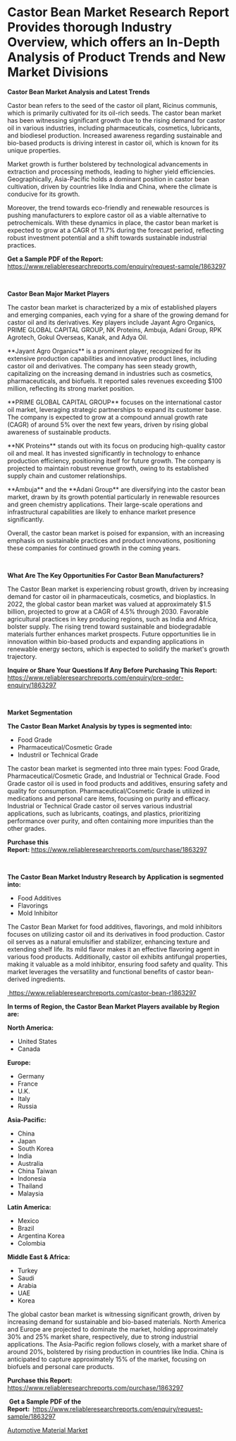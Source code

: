 <p><h1>Castor Bean Market Research Report Provides thorough Industry Overview, which offers an In-Depth Analysis of Product Trends and New Market Divisions</h1></p><p><strong>Castor Bean Market Analysis and Latest Trends</strong></p>
<p><p>Castor bean refers to the seed of the castor oil plant, Ricinus communis, which is primarily cultivated for its oil-rich seeds. The castor bean market has been witnessing significant growth due to the rising demand for castor oil in various industries, including pharmaceuticals, cosmetics, lubricants, and biodiesel production. Increased awareness regarding sustainable and bio-based products is driving interest in castor oil, which is known for its unique properties.</p><p>Market growth is further bolstered by technological advancements in extraction and processing methods, leading to higher yield efficiencies. Geographically, Asia-Pacific holds a dominant position in castor bean cultivation, driven by countries like India and China, where the climate is conducive for its growth. </p><p>Moreover, the trend towards eco-friendly and renewable resources is pushing manufacturers to explore castor oil as a viable alternative to petrochemicals. With these dynamics in place, the castor bean market is expected to grow at a CAGR of 11.7% during the forecast period, reflecting robust investment potential and a shift towards sustainable industrial practices.</p></p>
<p><strong>Get a Sample PDF of the Report:&nbsp;</strong> <a href="https://www.reliableresearchreports.com/enquiry/request-sample/1863297?utm_campaign=3349&utm_medium=2&utm_source=Github&utm_content=ia&utm_term=01042025&utm_id=castor-bean">https://www.reliableresearchreports.com/enquiry/request-sample/1863297</a></p>
<p>&nbsp;</p>
<p><strong>Castor Bean Major Market Players</strong></p>
<p><p>The castor bean market is characterized by a mix of established players and emerging companies, each vying for a share of the growing demand for castor oil and its derivatives. Key players include Jayant Agro Organics, PRIME GLOBAL CAPITAL GROUP, NK Proteins, Ambuja, Adani Group, RPK Agrotech, Gokul Overseas, Kanak, and Adya Oil.</p><p>**Jayant Agro Organics** is a prominent player, recognized for its extensive production capabilities and innovative product lines, including castor oil and derivatives. The company has seen steady growth, capitalizing on the increasing demand in industries such as cosmetics, pharmaceuticals, and biofuels. It reported sales revenues exceeding $100 million, reflecting its strong market position.</p><p>**PRIME GLOBAL CAPITAL GROUP** focuses on the international castor oil market, leveraging strategic partnerships to expand its customer base. The company is expected to grow at a compound annual growth rate (CAGR) of around 5% over the next few years, driven by rising global awareness of sustainable products.</p><p>**NK Proteins** stands out with its focus on producing high-quality castor oil and meal. It has invested significantly in technology to enhance production efficiency, positioning itself for future growth. The company is projected to maintain robust revenue growth, owing to its established supply chain and customer relationships.</p><p>**Ambuja** and the **Adani Group** are diversifying into the castor bean market, drawn by its growth potential particularly in renewable resources and green chemistry applications. Their large-scale operations and infrastructural capabilities are likely to enhance market presence significantly.</p><p>Overall, the castor bean market is poised for expansion, with an increasing emphasis on sustainable practices and product innovations, positioning these companies for continued growth in the coming years.</p></p>
<p>&nbsp;</p>
<p><strong>What Are The Key Opportunities For Castor Bean Manufacturers?</strong></p>
<p><p>The Castor Bean market is experiencing robust growth, driven by increasing demand for castor oil in pharmaceuticals, cosmetics, and bioplastics. In 2022, the global castor bean market was valued at approximately $1.5 billion, projected to grow at a CAGR of 4.5% through 2030. Favorable agricultural practices in key producing regions, such as India and Africa, bolster supply. The rising trend toward sustainable and biodegradable materials further enhances market prospects. Future opportunities lie in innovation within bio-based products and expanding applications in renewable energy sectors, which is expected to solidify the market's growth trajectory.</p></p>
<p><strong>Inquire or Share Your Questions If Any Before Purchasing This Report:</strong> <a href="https://www.reliableresearchreports.com/enquiry/pre-order-enquiry/1863297?utm_campaign=3349&utm_medium=2&utm_source=Github&utm_content=ia&utm_term=01042025&utm_id=castor-bean">https://www.reliableresearchreports.com/enquiry/pre-order-enquiry/1863297</a></p>
<p>&nbsp;</p>
<p><strong>Market Segmentation</strong></p>
<p><strong>The Castor Bean Market Analysis by types is segmented into:</strong></p>
<p><ul><li>Food Grade</li><li>Pharmaceutical/Cosmetic Grade</li><li>Industril or Technical Grade</li></ul></p>
<p><p>The castor bean market is segmented into three main types: Food Grade, Pharmaceutical/Cosmetic Grade, and Industrial or Technical Grade. Food Grade castor oil is used in food products and additives, ensuring safety and quality for consumption. Pharmaceutical/Cosmetic Grade is utilized in medications and personal care items, focusing on purity and efficacy. Industrial or Technical Grade castor oil serves various industrial applications, such as lubricants, coatings, and plastics, prioritizing performance over purity, and often containing more impurities than the other grades.</p></p>
<p><strong>Purchase this Report:&nbsp;</strong><a href="https://www.reliableresearchreports.com/purchase/1863297?utm_campaign=3349&utm_medium=2&utm_source=Github&utm_content=ia&utm_term=01042025&utm_id=castor-bean">https://www.reliableresearchreports.com/purchase/1863297</a></p>
<p>&nbsp;</p>
<p><strong>The Castor Bean Market Industry Research by Application is segmented into:</strong></p>
<p><ul><li>Food Additives</li><li>Flavorings</li><li>Mold Inhibitor</li></ul></p>
<p><p>The Castor Bean Market for food additives, flavorings, and mold inhibitors focuses on utilizing castor oil and its derivatives in food production. Castor oil serves as a natural emulsifier and stabilizer, enhancing texture and extending shelf life. Its mild flavor makes it an effective flavoring agent in various food products. Additionally, castor oil exhibits antifungal properties, making it valuable as a mold inhibitor, ensuring food safety and quality. This market leverages the versatility and functional benefits of castor bean-derived ingredients.</p></p>
<p><a href="https://www.reliableresearchreports.com/castor-bean-r1863297?utm_campaign=3349&utm_medium=2&utm_source=Github&utm_content=ia&utm_term=01042025&utm_id=castor-bean">&nbsp;https://www.reliableresearchreports.com/castor-bean-r1863297</a></p>
<p><strong>In terms of Region, the Castor Bean Market Players available by Region are:</strong></p>
<p>
    <p> <strong> North America: </strong>
        <ul>
            <li>United States</li>
            <li>Canada</li>
        </ul>
        </p> 
    <p> <strong> Europe: </strong>
        <ul>
            <li>Germany</li>
            <li>France</li>
            <li>U.K.</li>
            <li>Italy</li>
            <li>Russia</li>
        </ul>
        </p> 
    <p> <strong> Asia-Pacific: </strong>
        <ul>
            <li>China</li>
            <li>Japan</li>
            <li>South Korea</li>
            <li>India</li>
            <li>Australia</li>
            <li>China Taiwan</li>
            <li>Indonesia</li>
            <li>Thailand</li>
            <li>Malaysia</li>
        </ul>
        </p> 
    <p> <strong> Latin America: </strong>
        <ul>
            <li>Mexico</li>
            <li>Brazil</li>
            <li>Argentina Korea</li>
            <li>Colombia</li>
        </ul>
        </p> 
    <p> <strong> Middle East & Africa: </strong>
        <ul>
            <li>Turkey</li>
            <li>Saudi</li>
            <li>Arabia</li>
            <li>UAE</li>
            <li>Korea</li>
        </ul>
    </p>
    </p>
<p><p>The global castor bean market is witnessing significant growth, driven by increasing demand for sustainable and bio-based materials. North America and Europe are projected to dominate the market, holding approximately 30% and 25% market share, respectively, due to strong industrial applications. The Asia-Pacific region follows closely, with a market share of around 20%, bolstered by rising production in countries like India. China is anticipated to capture approximately 15% of the market, focusing on biofuels and personal care products.</p></p>
<p><strong>Purchase this Report: </strong><a href="https://www.reliableresearchreports.com/purchase/1863297?utm_campaign=3349&utm_medium=2&utm_source=Github&utm_content=ia&utm_term=01042025&utm_id=castor-bean">https://www.reliableresearchreports.com/purchase/1863297</a></p>
<p>&nbsp;<strong>Get a Sample PDF of the Report:&nbsp;&nbsp;</strong><a href="https://www.reliableresearchreports.com/enquiry/request-sample/1863297?utm_campaign=3349&utm_medium=2&utm_source=Github&utm_content=ia&utm_term=01042025&utm_id=castor-bean">https://www.reliableresearchreports.com/enquiry/request-sample/1863297</a></p>
<p><strong></strong></p>
<p><p><a href="https://github.com/cobinaydin13/Market-Research-Report-List-1/blob/main/automotive-material-market.md?utm_campaign=3349&utm_medium=2&utm_source=Github&utm_content=ia&utm_term=01042025&utm_id=castor-bean">Automotive Material Market</a></p></p>